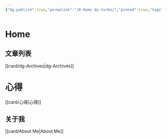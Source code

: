 ```yaml
---
{"dg-publish":true,"permalink":"/0 Home dy-turbo/","pinned":true,"tags":["gardenEntry"],"dgShowFileTree":true,"noteIcon":"2","created":"2024-01-28T22:46:43+08:00","updated":"2024-03-22T19:01:00+08:00"}
---
```



# Home

## 文章列表

[[card/dg-Archives\|dg-Archives]]

# 心得

[[card/心得\|心得]]

## 关于我

[[card/About Me\|About Me]]

